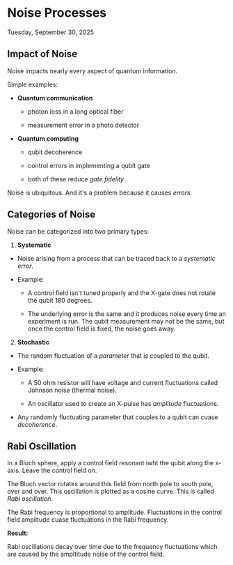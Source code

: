 # Noise Processes

Tuesday, September 30, 2025

## Impact of Noise

Noise impacts nearly every aspect of quantum information.

Simple examples:

- __Quantum communication__

  - photon loss in a long optical fiber

  - measurement error in a photo detector

- __Quantum computing__

  - qubit decoherence

  - control errors in implementing a qubit gate

  - both of these reduce _gate fidelity_

Noise is ubiquitous.  And it's a problem because it causes _errors_.

## Categories of Noise

Noise can be categorized into two primary types:

1. __Systematic__

  - Noise arising from a process that can be traced back to a _systematic error_.

  - Example:

    - A control field isn't tuned properly and the X-gate does not rotate the qubit 180 degrees.  
  
    - The underlying error is the same and it produces noise every time an experiment is run.  The qubit measurement may not be the same, but once the control field is fixed, the noise goes away.

2. __Stochastic__

  - The random fluctuation of a _parameter_ that is coupled to the qubit.

  - Example:

    - A 50 ohm resistor will have voltage and current fluctuations called Johnson noise (thermal noise).

    - An oscillator used to create an X-pulse has _amplitude_ fluctuations.

  - Any randomly fluctuating parameter that couples to a qubit can cuase _decoherence_.


## Rabi Oscillation

In a Bloch sphere, apply a control field resonant iwht the qubit along the x-axis.  Leave the control field on.

The Bloch vector rotates around this field from north pole to south pole, over and over.  This oscillation is plotted as a cosine curve.  This is called _Rabi oscillation_.

The Rabi frequency is proportional to amplitude.  Fluctuations in the control field amplitude cuase fluctuations in the Rabi frequency.

__Result:__

Rabi oscillations decay over time due to the frequency fluctuations which are caused by the ampltitude noise of the control field.



